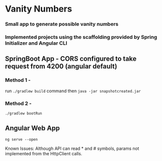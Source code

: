 # Vanity Numbers
### Small app to generate possible vanity numbers
### Implemented projects using the scaffolding provided by Spring Initializer and Angular CLI

## SpringBoot App - CORS configured to take request from 4200 (angular default)
### Method 1 - 
run ```./gradlew build``` command 
then ```java -jar snapshotcreated.jar ```

### Method 2 - 
```./gradlew bootRun```

## Angular Web App
```ng serve --open```

Known Issues:
Although API can read * and # symbols, params not implemented from the HttpClient calls.
